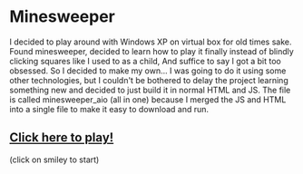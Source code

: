 # Minesweeper

I decided to play around with Windows XP on virtual box for old times sake. Found minesweeper, decided to learn how to play it finally instead of blindly clicking squares like I used to as a child,
And suffice to say I got a bit too obsessed. 
So I decided to make my own... I was going to do it using some other technologies, but I couldn't be bothered to delay the project learning something new and decided to just build it in normal HTML and JS.
The file is called minesweeper_aio (all in one) because I merged the JS and HTML into a single file to make it easy to download and run.

## [Click here to play!](https://abdulazizkh4tri.github.io/Minesweeper/minesweeper_aio.html)
(click on smiley to start)
